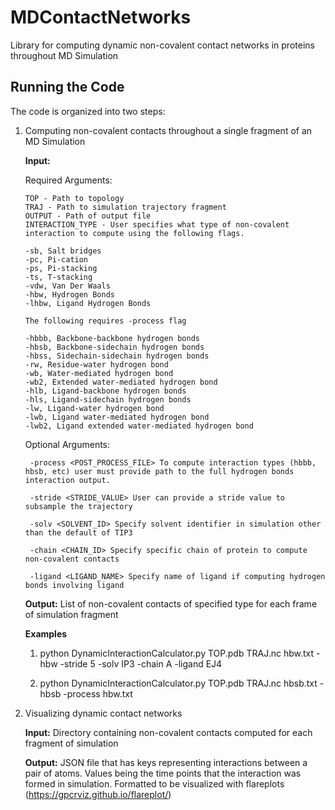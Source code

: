 # MDContactNetworks
Library for computing dynamic non-covalent contact networks in proteins throughout MD Simulation


## Running the Code

The code is organized into two steps:

1. Computing non-covalent contacts throughout a single fragment of an MD Simulation
   
   __Input:__ 

	Required Arguments:
	
	   TOP - Path to topology
	   TRAJ - Path to simulation trajectory fragment
	   OUTPUT - Path of output file 
	   INTERACTION_TYPE - User specifies what type of non-covalent interaction to compute using the following flags. 

	   -sb, Salt bridges
	   -pc, Pi-cation 
	   -ps, Pi-stacking
	   -ts, T-stacking
	   -vdw, Van Der Waals
	   -hbw, Hydrogen Bonds
	   -lhbw, Ligand Hydrogen Bonds

	   The following requires -process flag 

	   -hbbb, Backbone-backbone hydrogen bonds
	   -hbsb, Backbone-sidechain hydrogen bonds
	   -hbss, Sidechain-sidechain hydrogen bonds
	   -rw, Residue-water hydrogen bond
	   -wb, Water-mediated hydrogen bond
	   -wb2, Extended water-mediated hydrogen bond
	   -hlb, Ligand-backbone hydrogen bonds
	   -hls, Ligand-sidechain hydrogen bonds
	   -lw, Ligand-water hydrogen bond
	   -lwb, Ligand water-mediated hydrogen bond
	   -lwb2, Ligand extended water-mediated hydrogen bond


	Optional Arguments:

		-process <POST_PROCESS_FILE> To compute interaction types (hbbb, hbsb, etc) user must provide path to the full hydrogen bonds interaction output.

		-stride <STRIDE_VALUE> User can provide a stride value to subsample the trajectory

		-solv <SOLVENT_ID> Specify solvent identifier in simulation other than the default of TIP3

		-chain <CHAIN_ID> Specify specific chain of protein to compute non-covalent contacts

		-ligand <LIGAND_NAME> Specify name of ligand if computing hydrogen bonds involving ligand

   
   __Output:__ List of non-covalent contacts of specified type for each frame of simulation fragment 

   __Examples__


   1) python DynamicInteractionCalculator.py TOP.pdb TRAJ.nc hbw.txt -hbw -stride 5 -solv IP3 -chain A -ligand EJ4

   2) python DynamicInteractionCalculator.py TOP.pdb TRAJ.nc hbsb.txt -hbsb -process hbw.txt 


2. Visualizing dynamic contact networks

   __Input:__ Directory containing non-covalent contacts computed for each fragment of simulation

   
   __Output:__ JSON file that has keys representing interactions between a pair of atoms. Values being the time points that the interaction was formed in simulation. Formatted to be visualized with flareplots (https://gpcrviz.github.io/flareplot/)


